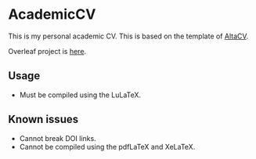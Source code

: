 # AcademicCV
This is my personal academic CV.
This is based on the template of [AltaCV](https://github.com/liantze/AltaCV).

Overleaf project is [here](https://www.overleaf.com/read/cxkgxwyzwjjd).

## Usage
- Must be compiled using the LuLaTeX.

## Known issues
- Cannot break DOI links.
- Cannot be compiled using the pdfLaTeX and XeLaTeX.
